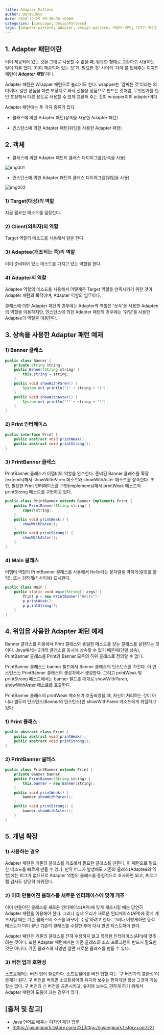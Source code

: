 ```yaml
---
title: Adapter Pattern
author: dejavuhyo
date: 2020-12-29 09:30:00 +0900
categories: [Language, DesignPattern]
tags: [adapter-pattern, adapter, design-pattern, 어댑터-패턴, 디자인-패턴]
---
```


## 1. Adapter 패턴이란
이미 제공되어 있는 것을 그대로 사용할 수 없을 때, 필요한 형태로 교환하고 사용하는 일이 자주 있다. '이미 제공되어 있는 것'과 '필요한 것' 사이의 '차이'를 없애주는 디자인 패턴이 _**Adapter 패턴**_ 이다.

Adapter 패턴은 Wrapper 패턴으로 불리기도 한다. wrapper는 '감싸는 것'이라는 의미이다. 일반 상품을 예쁜 포장지로 싸서 선물용 상품으로 만드는 것처럼, 무엇인가를 한번 포장해서 다른 용도로 사용할 수 있게 교환해 주는 것이 wrapper이며 adapter이다.

Adapter 패턴에는 두 가지 종류가 있다.

* 클래스에 의한 Adapter 패턴(상속을 사용한 Adapter 패턴)

* 인스턴스에 의한 Adapter 패턴(위임을 사용한 Adapter 패턴)

## 2. 객체

* 클래스에 의한 Adapter 패턴의 클래스 다이어그램(상속을 사용)

![img001](/assets/img/2020-12-29-adapter-pattern/img001.png)

* 인스턴스에 의한 Adapter 패턴의 클래스 다이어그램(위임을 사용)

![img002](/assets/img/2020-12-29-adapter-pattern/img002.png)

### 1) Target(대상)의 역할
지금 필요한 메소드를 결정한다.

### 2) Client(의뢰자)의 역할
Target 역할의 메소드를 사용해서 일을 한다.

### 3) Adaptee(개조되는 쪽)의 역할
이미 준비되어 있는 메소드를 가지고 있는 역할을 한다.

### 4) Adapter의 역할
Adaptee 역할의 메소드를 사용해서 어떻게든 Target 역할을 만족시키기 위한 것이 Adapter 패턴의 목적이며, Adapter 역할의 임무이다.

클래스에 의한 Adapter 패턴의 경우에는 Adapter의 역할은 '상속'을 사용한 Adaptee의 역할을 이용하지만, 인스턴스에 의한 Adapter 패턴의 경우에는 '위임'을 사용한 Adaptee의 역할을 이용한다.

## 3. 상속을 사용한 Adapter 패턴 예제

### 1) Banner 클래스

```java
public class Banner {
    private String string;
    public Banner(String string) {
        this.string = string;
    }
    public void showWithParen() {
        System.out.println("(" + string + ")");
    }
    public void showWithAster() {
        System.out.println("*" + string + "*");
    }
}
```

### 2) Print 인터페이스

```java
public interface Print {
    public abstract void printWeak();
    public abstract void printStrong();
}
```

### 3) PrintBanner 클래스
PrintBanner 클래스가 어댑터의 역할을 완수한다. 준비된 Banner 클래스를 확장(extends)해서 showWithParen 메소드와 showWithAster 메소드를 상속한다. 또한, 필요한 Print 인터페이스를 구현(implements)해서 printWeak 메소드와 printStrong 메소드를 구현하고 있다.

```java
public class PrintBanner extends Banner implements Print {
    public PrintBanner(String string) {
        super(string);
    }
    public void printWeak() {
        showWithParen();
    }
    public void printStrong() {
        showWithAster();
    }
}
```

### 4) Main 클래스
어댑터 역할의 PrintBanner 클래스를 사용해서 Hello라는 문자열을 약하게(갈호를 붙임), 또는 강하게(* 사이에) 표시한다.

```java
public class Main {
    public static void main(String[] args) {
        Print p = new PrintBanner("Hello");
        p.printWeak();
        p.printStrong();
    }
}
```
## 4. 위임을 사용한 Adapter 패턴 예제
Banner 클래스를 이용해서 Print 클래스와 동일한 메소드를 갖는 클래스를 실현하는 것이다. Java에서는 2개의 클래스를 동시에 상속할 수 없기 때문에(단일 상속), PrintBanner 클래스를 Print와 Banner 모두의 하위 클래스로 정의할 수 없다.

PrintBanner 클래스는 banner 필드에서 Banner 클래스의 인스턴스를 가진다. 이 인스턴스는 PrintBanner 클래스의 생성자에서 생성한다. 그리고 printWeak 및 printStrong 메소드에서는 banner 필드를 매개로 showWithParen, showWithAster 메소르를 호출한다.

PrintBanner 클래스의 printWeak 메소드가 호출되었을 때, 자신이 처리하는 것이 아니라 별도의 인스턴스(Banner의 인스턴스)인 showWithParen 메소드에게 위임하고 있다.

### 1) Print 클래스

```java
public abstract class Print {
    public abstract void printWeak();
    public abstract void printStrong();
}
```

### 2) PrintBanner 클래스

```java
public class PrintBanner extends Print {
    private Banner banner;
    public PrintBanner(String string) {
        this.banner = new Banner(string);
    }
    public void printWeak() {
        banner.showWithParen();
    }
    public void printStrong() {
        banner.showWithAster();
    }
}
```

## 5. 개념 확장

### 1) 사용하는 경우
Adapter 패턴은 기존의 클래스를 개조해서 필요한 클래스를 만든다. 이 패턴으로 필요한 메소드를 빠르게 만들 수 있다. 만약 버그가 발생해도 기존의 클래스(Adaptee의 역할)에는 버그가 없으므로 Adapter 역할의 클래스를 중점적으로 조사하면 되고, 프로그램 검사도 상당히 쉬워진다.

### 2) 이미 만들어진 클래스를 새로운 인터페이스에 맞게 개조
이미 만들어진 클래스를 새로운 인터페이스(API)에 맞게 개조시킬 때는 당연히 Adapter 패턴을 이용해야 한다. 그러나 실제 우리가 새로운 인터페이스(API)에 맞게 개조시킬 때는 기존 클래스의 소스를 바꾸어 '수정'하려고 한다. 그러나 이렇게하면 동작 테스트가 이미 끝난 기존의 클래스를 수정한 후에 다시 한번 테스트해야 한다.

Adapter 패턴은 기존의 클래스를 전혀 수정하지 않고 목적한 인터페이스(API)에 맞추려는 것이다. 또한 Adapter 패턴에서는 기존 클래스의 소스 프로그램이 반드시 필요한 것은 아니다. 기존 클래스의 사양만 알면 새로운 클래스를 만들 수 있다.

### 3) 버전 업과 호환성
소프트웨어는 버전 업이 필요하다. 소프트웨어를 버전 업할 때는 '구 버전과의 호환성'이 문제가 된다. 구 버전을 버리면 소프트웨어의 유지와 보수는 편하지만 항상 그것이 가능할순 없다. 구 버전과 신 버전을 공존시키고, 유지와 보수도 편하게 하기 위해서 Adapter 패턴이 도움이 되는 경우가 있다.

## [출처 및 참고]
* Java 언어로 배우는 디자인 패턴 입문
* [https://jusungpark.tistory.com/22](https://jusungpark.tistory.com/22)
